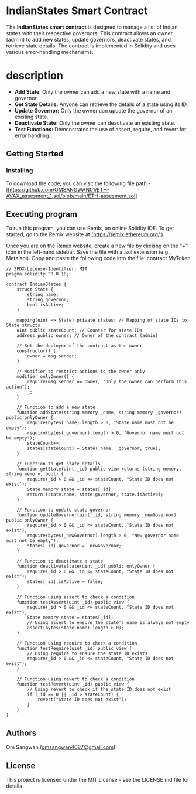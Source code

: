 # __IndianStates Smart Contract__
The **IndianStates smart contract** is designed to manage a list of Indian states with their respective governors. This contract allows an owner (admin) to add new states, update governors, deactivate states, and retrieve state details. The contract is implemented in Solidity and uses various error-handling mechanisms.

# description
- **Add State**: Only the owner can add a new state with a name and governor.
- **Get State Details:** Anyone can retrieve the details of a state using its ID.
- **Update Governor:** Only the owner can update the governor of an existing state.
- **Deactivate State:** Only the owner can deactivate an existing state.
- **Test Functions:** Demonstrates the use of assert, require, and revert for error handling.

## Getting Started
### Installing
To download the code, you can visit the following file path:-[https://github.com/OMSANGWAN01/ETH-AVAX_assesment_1.sol/blob/main/ETH-assesment.sol]

## Executing program
To run this program, you can use Remix, an online Solidity IDE. To get started, go to the Remix website at (https://remix.ethereum.org/.)

Once you are on the Remix website, create a new file by clicking on the "+" icon in the left-hand sidebar. Save the file with a .sol extension (e.g., Meta.sol). Copy and paste the following code into the file: contract MyToken
```
// SPDX-License-Identifier: MIT
pragma solidity ^0.8.18;

contract IndianStates {
    struct State {
        string name;
        string governor;
        bool isActive;
    }

    mapping(uint => State) private states; // Mapping of state IDs to State structs
    uint public stateCount; // Counter for state IDs
    address public owner; // Owner of the contract (admin)

    // Set the deployer of the contract as the owner
    constructor() {
        owner = msg.sender;
    }

    // Modifier to restrict actions to the owner only
    modifier onlyOwner() {
        require(msg.sender == owner, "Only the owner can perform this action");
        _;
    }

    // Function to add a new state
    function addState(string memory _name, string memory _governor) public onlyOwner {
        require(bytes(_name).length > 0, "State name must not be empty");
        require(bytes(_governor).length > 0, "Governor name must not be empty");
        stateCount++;
        states[stateCount] = State(_name, _governor, true);
    }

    // Function to get state details
    function getState(uint _id) public view returns (string memory, string memory, bool) {
        require(_id > 0 && _id <= stateCount, "State ID does not exist");
        State memory state = states[_id];
        return (state.name, state.governor, state.isActive);
    }

    // Function to update state governor
    function updateGovernor(uint _id, string memory _newGovernor) public onlyOwner {
        require(_id > 0 && _id <= stateCount, "State ID does not exist");
        require(bytes(_newGovernor).length > 0, "New governor name must not be empty");
        states[_id].governor = _newGovernor;
    }

    // Function to deactivate a state
    function deactivateState(uint _id) public onlyOwner {
        require(_id > 0 && _id <= stateCount, "State ID does not exist");
        states[_id].isActive = false;
    }

    // Function using assert to check a condition
    function testAssert(uint _id) public view {
        require(_id > 0 && _id <= stateCount, "State ID does not exist");
        State memory state = states[_id];
        // Using assert to ensure the state's name is always not empty
        assert(bytes(state.name).length > 0);
    }

    // Function using require to check a condition
    function testRequire(uint _id) public view {
        // Using require to ensure the state ID exists
        require(_id > 0 && _id <= stateCount, "State ID does not exist");
    }

    // Function using revert to check a condition
    function testRevert(uint _id) public view {
        // Using revert to check if the state ID does not exist
        if (_id == 0 || _id > stateCount) {
            revert("State ID does not exist");
        }
    }
}
```
## Authors
Om Sangwan (omsangwan4087@gmail.com)

## License
This project is licensed under the MIT License - see the LICENSE.md file for details
